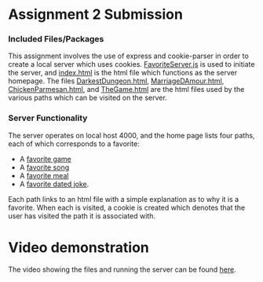 # Assignment 2 Submission

### Included Files/Packages

This assignment involves the use of express and cookie-parser in order to create a local server which uses cookies. [FavoriteServer.js](https://github.com/jaqui004/cs533-f25/tree/main/assignments/aquino/2/FavoriteServer.js) is used to initiate the server, and [index.html](https://github.com/jaqui004/cs533-f25/tree/main/assignments/aquino/2/index.html) is the html file which functions as the server homepage. The files [DarkestDungeon.html](https://github.com/jaqui004/cs533-f25/tree/main/assignments/aquino/2/DarkestDungeon.html), [MarriageDAmour.html](https://github.com/jaqui004/cs533-f25/tree/main/assignments/aquino/2/MarriageDAmour.html), [ChickenParmesan.html](https://github.com/jaqui004/cs533-f25/tree/main/assignments/aquino/2/ChickenParmesan.html), and [TheGame.html](https://github.com/jaqui004/cs533-f25/tree/main/assignments/aquino/2/TheGame.html) are the html files used by the various paths which can be visited on the server.


### Server Functionality

The server operates on local host 4000, and the home page lists four paths, each of which corresponds to a favorite: 
  * A [favorite game](https://github.com/jaqui004/cs533-f25/tree/main/assignments/aquino/2/DarkestDungeon.html)
  * A [favorite song](https://github.com/jaqui004/cs533-f25/tree/main/assignments/aquino/2/MarriageDAmour.html)
  * A [favorite meal](https://github.com/jaqui004/cs533-f25/tree/main/assignments/aquino/2/ChickenParmesan.html)
  * A [favorite dated joke](https://github.com/jaqui004/cs533-f25/tree/main/assignments/aquino/2/TheGame.html). 
  
  Each path links to an html file with a simple explanation as to why it is a favorite. When each is visited, a cookie is created which denotes that the user has visited the path it is associated with.

# Video demonstration

The video showing the files and running the server can be found [here](https://www.youtube.com/watch?v=5b0GG4-950Q).
